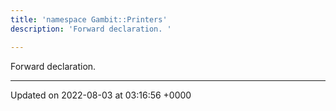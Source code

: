 ```yaml
---
title: 'namespace Gambit::Printers'
description: 'Forward declaration. '

---
```







Forward declaration. 






-------------------------------

Updated on 2022-08-03 at 03:16:56 +0000